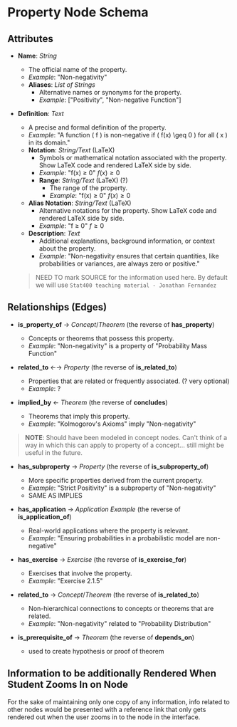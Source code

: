 # Property Node Schema

## Attributes

- **Name**: *String*
  - The official name of the property.
  - *Example*: "Non-negativity"
  - **Aliases**: *List of Strings*
    - Alternative names or synonyms for the property.
    - *Example*: ["Positivity", "Non-negative Function"]

- **Definition**: *Text*
  - A precise and formal definition of the property.
  - *Example*: "A function \( f \) is non-negative if \( f(x) \geq 0 \) for all \( x \) in its domain."
  - **Notation**: *String/Text* (LaTeX)
    - Symbols or mathematical notation associated with the property. Show LaTeX code and rendered LaTeX side by side.
    - *Example*: "f(x) ≥ 0" $f(x) \geq 0$
    - **Range**: *String/Text* (LaTeX) (?)
      - The range of the property.
      - *Example*: "f(x) ≥ 0" $f(x) \geq 0$
  - **Alias Notation**: *String/Text* (LaTeX)
    - Alternative notations for the property. Show LaTeX code and rendered LaTeX side by side.
    - *Example*: "f ≥ 0" $f \geq 0$
  - **Description**: *Text*
    - Additional explanations, background information, or context about the property.
    - *Example*: "Non-negativity ensures that certain quantities, like probabilities or variances, are always zero or positive."
  > NEED TO mark SOURCE for the information used here. By default we will use `Stat400 teaching material - Jonathan Fernandez`

  
## Relationships (Edges)

- **is_property_of** → *Concept*/*Theorem* (the reverse of **has_property**)
  - Concepts or theorems that possess this property.
  - *Example*: "Non-negativity" is a property of "Probability Mass Function"

- **related_to** ←→ *Property* (the reverse of **is_related_to**)
  - Properties that are related or frequently associated. (? very optional)
  - *Example*: ?

- **implied_by** ← *Theorem* (the reverse of **concludes**)
  - Theorems that imply this property.
  - *Example*: "Kolmogorov's Axioms" imply "Non-negativity"

<!-- - **is_prerequisite_of** → *Property* (the reverse of **depends_on**)
  - This property is part of prerequisites for understanding another property.
  - *Example*: "Probability" is part of prerequisites for understanding "Conditional Probability" -->
> **NOTE**: Should have been modeled in concept nodes. Can't think of a way in which this can apply to property of a concept... still might be useful in the future.

- **has_subproperty** → *Property* (the reverse of **is_subproperty_of**)
  - More specific properties derived from the current property.
  - *Example*: "Strict Positivity" is a subproperty of "Non-negativity"
  - SAME AS IMPLIES

- **has_application** → *Application Example* (the reverse of **is_application_of**)
  - Real-world applications where the property is relevant.
  - *Example*: "Ensuring probabilities in a probabilistic model are non-negative"

- **has_exercise** → *Exercise* (the reverse of **is_exercise_for**)
  - Exercises that involve the property.
  - *Example*: "Exercise 2.1.5"

- **related_to** → *Concept*/*Theorem* (the reverse of **is_related_to**)
  - Non-hierarchical connections to concepts or theorems that are related.
  - *Example*: "Non-negativity" related to "Probability Distribution"

- **is_prerequisite_of** → *Theorem* (the reverse of **depends_on**)
  - used to create hypothesis or proof of theorem

## Information to be additionally Rendered When Student Zooms In on Node

For the sake of maintaining only one copy of any information, info related to other nodes would be presented with a reference link that only gets rendered out when the user zooms in to the node in the interface.
